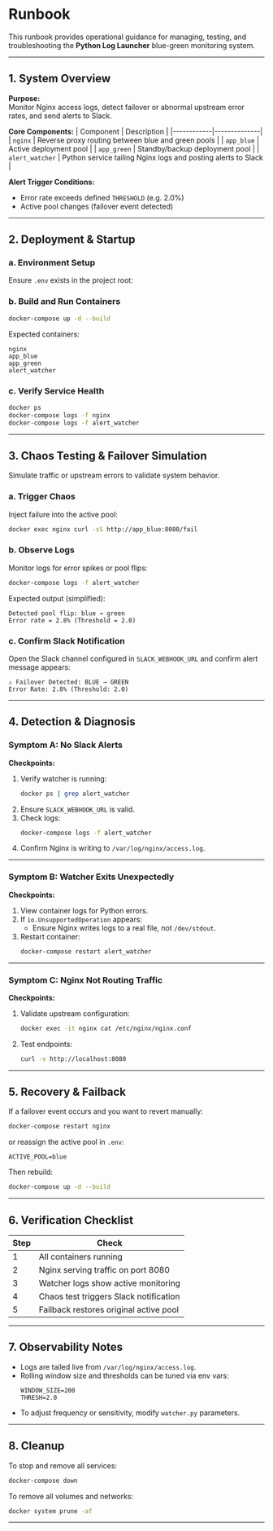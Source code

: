 # Runbook 

This runbook provides operational guidance for managing, testing, and troubleshooting the **Python Log Launcher** blue-green monitoring system.

---

## 1. System Overview

**Purpose:**  
Monitor Nginx access logs, detect failover or abnormal upstream error rates, and send alerts to Slack.

**Core Components:**
| Component | Description |
|------------|--------------|
| `nginx` | Reverse proxy routing between blue and green pools |
| `app_blue` | Active deployment pool |
| `app_green` | Standby/backup deployment pool |
| `alert_watcher` | Python service tailing Nginx logs and posting alerts to Slack |

**Alert Trigger Conditions:**
- Error rate exceeds defined `THRESHOLD` (e.g. 2.0%)
- Active pool changes (failover event detected)

---

## 2. Deployment & Startup

### a. Environment Setup
Ensure `.env` exists in the project root:

### b. Build and Run Containers
```bash
docker-compose up -d --build
```

Expected containers:
```
nginx
app_blue
app_green
alert_watcher
```

### c. Verify Service Health
```bash
docker ps
docker-compose logs -f nginx
docker-compose logs -f alert_watcher
```

---

## 3. Chaos Testing & Failover Simulation

Simulate traffic or upstream errors to validate system behavior.

### a. Trigger Chaos
Inject failure into the active pool:
```bash
docker exec nginx curl -sS http://app_blue:8080/fail
```

### b. Observe Logs
Monitor logs for error spikes or pool flips:
```bash
docker-compose logs -f alert_watcher
```

Expected output (simplified):
```
Detected pool flip: blue → green
Error rate = 2.8% (Threshold = 2.0)
```

### c. Confirm Slack Notification
Open the Slack channel configured in `SLACK_WEBHOOK_URL` and confirm alert message appears:
```
⚠️ Failover Detected: BLUE → GREEN
Error Rate: 2.8% (Threshold: 2.0)
```

---

## 4. Detection & Diagnosis

### Symptom A: No Slack Alerts
**Checkpoints:**
1. Verify watcher is running:
   ```bash
   docker ps | grep alert_watcher
   ```
2. Ensure `SLACK_WEBHOOK_URL` is valid.
3. Check logs:
   ```bash
   docker-compose logs -f alert_watcher
   ```
4. Confirm Nginx is writing to `/var/log/nginx/access.log`.

---

### Symptom B: Watcher Exits Unexpectedly
**Checkpoints:**
1. View container logs for Python errors.
2. If `io.UnsupportedOperation` appears:
   - Ensure Nginx writes logs to a real file, not `/dev/stdout`.
3. Restart container:
   ```bash
   docker-compose restart alert_watcher
   ```

---

### Symptom C: Nginx Not Routing Traffic
**Checkpoints:**
1. Validate upstream configuration:
   ```bash
   docker exec -it nginx cat /etc/nginx/nginx.conf
   ```
2. Test endpoints:
   ```bash
   curl -v http://localhost:8080
   ```

---

## 5. Recovery & Failback

If a failover event occurs and you want to revert manually:

```bash
docker-compose restart nginx
```

or reassign the active pool in `.env`:
```
ACTIVE_POOL=blue
```
Then rebuild:
```bash
docker-compose up -d --build
```

---

## 6. Verification Checklist

| Step | Check |
|------|--------|
| 1 | All containers running |
| 2 | Nginx serving traffic on port 8080 |
| 3 | Watcher logs show active monitoring |
| 4 | Chaos test triggers Slack notification |
| 5 | Failback restores original active pool |

---

## 7. Observability Notes

- Logs are tailed live from `/var/log/nginx/access.log`.  
- Rolling window size and thresholds can be tuned via env vars:
  ```
  WINDOW_SIZE=200
  THRESH=2.0
  ```
- To adjust frequency or sensitivity, modify `watcher.py` parameters.

---

## 8. Cleanup

To stop and remove all services:
```bash
docker-compose down
```

To remove all volumes and networks:
```bash
docker system prune -af
```

---
